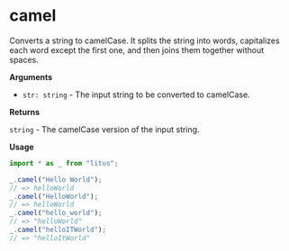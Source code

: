 # camel

Converts a string to camelCase. It splits the string into words, capitalizes
each word except the first one, and then joins them together without spaces.

**Arguments**

- `str: string` - The input string to be converted to camelCase.

**Returns**

`string` - The camelCase version of the input string.

**Usage**

```ts
import * as _ from "litus";

_.camel("Hello World");
// => helloWorld
_.camel("HelloWorld");
// => helloWorld
_.camel("hello_world");
// => "helloWorld"
_.camel("helloITWorld");
// => "helloItWorld"
```
